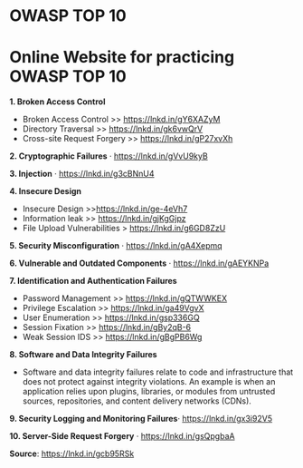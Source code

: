 # OWASP TOP 10

# Online Website for practicing OWASP TOP 10

**1. Broken Access Control**

- Broken Access Control >> https://lnkd.in/gY6XAZyM
- Directory Traversal >> https://lnkd.in/gk6vwQrV
- Cross-site Request Forgery >> https://lnkd.in/gP27xvXh

**2. Cryptographic Failures** · https://lnkd.in/gVvU9kyB

**3. Injection** · https://lnkd.in/g3cBNnU4

**4. Insecure Design**

- Insecure Design >>https://lnkd.in/ge-4eVh7
- Information leak >> https://lnkd.in/gjKgGjpz
- File Upload Vulnerabilities > https://lnkd.in/g6GD8ZzU

**5. Security Misconfiguration** · https://lnkd.in/gA4Xepmq

**6. Vulnerable and Outdated Components** · https://lnkd.in/gAEYKNPa

**7. Identification and Authentication Failures**

- Password Management >> https://lnkd.in/gQTWWKEX
- Privilege Escalation >> https://lnkd.in/ga49VgvX
- User Enumeration >> https://lnkd.in/gsp336GQ
- Session Fixation >> https://lnkd.in/gBy2qB-6
- Weak Session IDS >> https://lnkd.in/gBgPB6Wg

**8. Software and Data Integrity Failures**

- Software and data integrity failures relate to code and infrastructure that does not protect against integrity violations. An example is when an application relies upon plugins, libraries, or modules from untrusted sources, repositories, and content delivery networks (CDNs).

**9. Security Logging and Monitoring Failures**· https://lnkd.in/gx3i92V5

**10. Server-Side Request Forgery** · https://lnkd.in/gsQpgbaA


**Source**: https://lnkd.in/gcb95RSk
